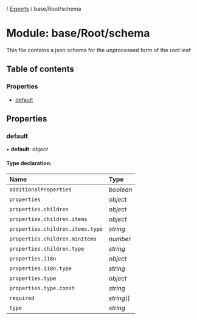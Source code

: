 [](../README.md) / [Exports](../modules.md) / base/Root/schema

# Module: base/Root/schema

This file contains a json schema for the unprocessed form
of the root leaf

## Table of contents

### Properties

- [default](base_root_schema.md#default)

## Properties

### default

• **default**: *object*

#### Type declaration:

Name | Type |
:------ | :------ |
`additionalProperties` | *boolean* |
`properties` | *object* |
`properties.children` | *object* |
`properties.children.items` | *object* |
`properties.children.items.type` | *string* |
`properties.children.minItems` | *number* |
`properties.children.type` | *string* |
`properties.i18n` | *object* |
`properties.i18n.type` | *string* |
`properties.type` | *object* |
`properties.type.const` | *string* |
`required` | *string*[] |
`type` | *string* |

